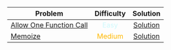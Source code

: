 | Problem                                                                                                                                          |                Difficulty                 |                 Solution                 |
| ------------------------------------------------------------------------------------------------------------------------------------------------ | :---------------------------------------: | :--------------------------------------: |
| [Allow One Function Call ](https://leetcode.com/problems/allow-one-function-call/description/?envType=study-plan-v2&envId=30-days-of-javascript) | <span style="color:#CEF9FC"> Easy </span> | [Solution](./allow-one-function-call.js) |
| [ Memoize ](https://leetcode.com/problems/memoize/description/?envType=study-plan-v2&envId=30-days-of-javascript)                                | <span style="color:#FFB800">Medium</span> |         [Solution](./memoize.js)         |
